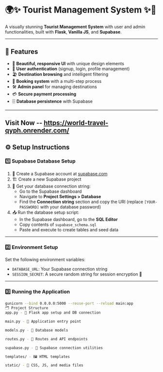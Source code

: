 # 🌍✨ Tourist Management System ✨🧳

A visually stunning **Tourist Management System** with user and admin functionalities, built with **Flask**, **Vanilla JS**, and **Supabase**.

---

## 🚀 Features

- 🎨 **Beautiful, responsive UI** with unique design elements  
- 🔐 **User authentication** (signup, login, profile management)  
- 🏖️ **Destination browsing** and intelligent filtering  
- 📅 **Booking system** with a multi-step process  
- 🛠️ **Admin panel** for managing destinations  
- 💳 **Secure payment processing**  
- 🗄️ **Database persistence** with Supabase  

---
Visit Now -- https://world-travel-qyph.onrender.com/
---

## ⚙️ Setup Instructions

### 1️⃣ Supabase Database Setup

1. 🧾 Create a Supabase account at [supabase.com](https://supabase.com)  
2. 🏗️ Create a new Supabase project  
3. 🔗 Get your database connection string:
   - Go to the Supabase dashboard  
   - Navigate to **Project Settings > Database**  
   - Find the **Connection string** section and copy the URI (replace `[YOUR-PASSWORD]` with your database password)  
4. 📤 Run the database setup script:
   - In the Supabase dashboard, go to the **SQL Editor**  
   - Copy contents of `supabase_schema.sql`  
   - Paste and execute to create tables and seed data  

---

### 2️⃣ Environment Setup

Set the following environment variables:

- `DATABASE_URL`: Your Supabase connection string  
- `SESSION_SECRET`: A secure random string for session encryption 🔐  

---

### 3️⃣ Running the Application

```bash
gunicorn --bind 0.0.0.0:5000 --reuse-port --reload main:app
🗂️ Project Structure
app.py - 🧠 Flask app setup and DB connection

main.py - 🚪 Application entry point

models.py - 🧾 Database models

routes.py - 🚦 Routes and API endpoints

supabase.py - 🔌 Supabase connection utilities

templates/ - 🖼️ HTML templates

static/ - 🎨 CSS, JS, and media files
